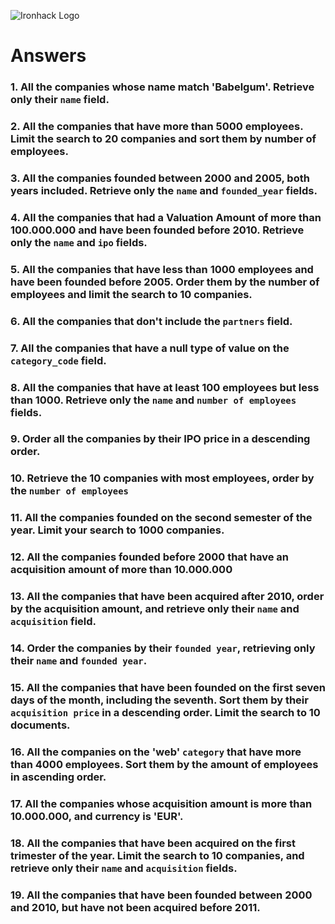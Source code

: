 ![Ironhack Logo](https://i.imgur.com/1QgrNNw.png)

# Answers

### 1. All the companies whose name match 'Babelgum'. Retrieve only their `name` field.

<!-- {name:"Babelgum"} -->

### 2. All the companies that have more than 5000 employees. Limit the search to 20 companies and sort them by **number of employees**.

<!--Filter {number_of_employees:{$gt:5000}} 
    Sort   {number_of_employees:1}
    Limit   20
-->

### 3. All the companies founded between 2000 and 2005, both years included. Retrieve only the `name` and `founded_year` fields.

<!-- Filter {$nor:[{founded_year:{$lte:2000}},{founded_year:{$gte:2005}},{founded_year:{$eq:null}}]}
     Project {name:1, founded_year:1, _id:0}

-->

### 4. All the companies that had a Valuation Amount of more than 100.000.000 and have been founded before 2010. Retrieve only the `name` and `ipo` fields.

<!-- Filter  {$and:[{founded_year:{$lt:2010}},{"ipo.valuation_amount":{$gt:100000000}}]}
     Project {name:1,ipo:1,_id:0}
 -->

### 5. All the companies that have less than 1000 employees and have been founded before 2005. Order them by the number of employees and limit the search to 10 companies.

<!-- Filter {$and:[{number_of_employees:{$lt:1000}},{founded_year:{$lt:2005}}]}
     Limit 10
 -->

### 6. All the companies that don't include the `partners` field.

<!-- {$nor:[{partners:{$type:4}]} -->

### 7. All the companies that have a null type of value on the `category_code` field.

<!-- {category_code:{$type:10}} -->

### 8. All the companies that have at least 100 employees but less than 1000. Retrieve only the `name` and `number of employees` fields.

<!-- Filter  {$and:[{number_of_employees:{$eq:100}},{number_of_employees:{$lt:1000}}]}
     Project {name:1,number_of_employees:1,_id:0}
 -->

### 9. Order all the companies by their IPO price in a descending order.

<!-- {ipo:{$type:3}
     {valuation_amount:-1}
 -->

### 10. Retrieve the 10 companies with most employees, order by the `number of employees`

<!-- {number_of_employees:{$gt:0}}
     {number_of_employees:-1}
 -->

### 11. All the companies founded on the second semester of the year. Limit your search to 1000 companies.

<!-- {founded_month:{$gt:6}}
     Limit 1000
 -->

### 12. All the companies founded before 2000 that have an acquisition amount of more than 10.000.000

<!-- {$and:[{founded_year:{$lt:2000}},{"acquisition.price_amount":{$gt:10000000}}]} -->

### 13. All the companies that have been acquired after 2010, order by the acquisition amount, and retrieve only their `name` and `acquisition` field.

<!-- Filter  {founded_year:{$lt:2010}} 
     Project {name:1,acquisition:1,_id:0}
     Sort    {acquisition:-1}
-->

### 14. Order the companies by their `founded year`, retrieving only their `name` and `founded year`.

<!-- {$nor:[{founded_year:null}]}
     {name:1,founded_year:1,_id:0}
 -->

### 15. All the companies that have been founded on the first seven days of the month, including the seventh. Sort them by their `acquisition price` in a descending order. Limit the search to 10 documents.

<!-- Filter {founded_day:{$lte:7}}
     Sort   {"acquisition.price_amount":-1}
 -->

### 16. All the companies on the 'web' `category` that have more than 4000 employees. Sort them by the amount of employees in ascending order.

<!--Filter {$and:[{category_code:"web"},{number_of_employees:{$gt:4000}}]} 
    Sort   {number_of_employees:1}
-->

### 17. All the companies whose acquisition amount is more than 10.000.000, and currency is 'EUR'.

<!--Filter {$and:[{"acquisition.price_amount":{$gt:10000000}},{"acquisition.price_currency_code":"EUR"}]} -->

### 18. All the companies that have been acquired on the first trimester of the year. Limit the search to 10 companies, and retrieve only their `name` and `acquisition` fields.

<!--Filter  {"acquisition.acquired_month":{$lte:3}} 
    Project {name:1,acquisition:1,_id:0}
    Limit   10
-->

### 19. All the companies that have been founded between 2000 and 2010, but have not been acquired before 2011.

<!-- {$nor:[{founded_year:{$lt:2000}},{founded_year:{$gt:2010}},{"acquisition.acquired_year":{$lt:2011}}]} -->
